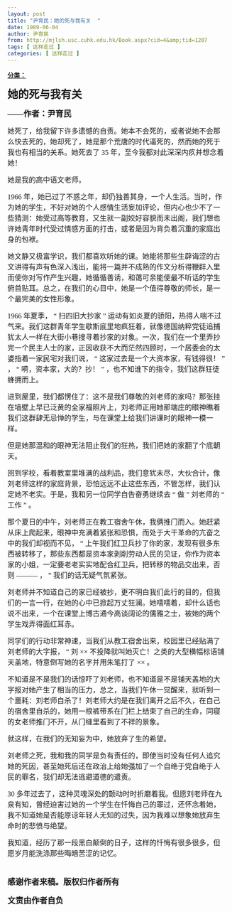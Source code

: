 ```yaml
---
layout: post
title: "尹育民：她的死与我有关  "
date: 1989-06-04
author: 尹育民
from: http://mjlsh.usc.cuhk.edu.hk/Book.aspx?cid=4&amp;tid=1207
tags: [ 这样走过 ]
categories: [ 这样走过 ]
---
```


<div style="margin: 15px 10px 10px 0px;">
<div>
<span id="ctl00_ContentPlaceHolder1_chapter1_SubjectLabel" style="font-weight:bold;text-decoration:underline;">
   分类：
  </span>
</div>
<p class="MsoNormal">
<b>
<span lang="ZH-CN" style="FONT-FAMILY: 宋体">
<font size="5">
     她的死与我有关
    </font>
</span>
<span style="FONT-FAMILY: 宋体; FONT-SIZE: 12pt">
<?xml:namespace prefix = o />
<o:p>
</o:p>
</span>
</b>
</p>
<p class="MsoNormal">
<b>
<font size="4">
<span style="FONT-FAMILY: 宋体">
     ——作者：尹育民
    </span>
</font>
</b>
<span style="FONT-FAMILY: 宋体; FONT-SIZE: 12pt">
</span>
</p>
<p class="MsoNormal">
<span lang="ZH-CN" style="FONT-FAMILY: 宋体; FONT-SIZE: 12pt">
   她死了，给我留下许多遗憾的自责。她本不会死的，或者说她不会那么快去死的，她却死了，她是那个荒唐的时代逼死的，然而她的死于我也有相当的关系。她死去了
  </span>
<span style="FONT-FAMILY: 宋体; FONT-SIZE: 12pt">
   35
   <span lang="ZH-CN">
    年，至今我都对此深深内疚并想念着她！
   </span>
</span>
<span style="FONT-FAMILY: 宋体; FONT-SIZE: 12pt">
</span>
</p>
<p class="MsoNormal">
<span style="FONT-FAMILY: 宋体; FONT-SIZE: 12pt">
<span lang="ZH-CN">
    她是我的高中语文老师。
   </span>
</span>
<span style="FONT-FAMILY: 宋体; FONT-SIZE: 12pt">
</span>
</p>
<p class="MsoNormal">
<span style="FONT-FAMILY: 宋体; FONT-SIZE: 12pt">
   1966
   <span lang="ZH-CN">
    年，她已过了不惑之年，却仍独善其身，一个人生活。当时，作为她的学生，不好对她的个人感情生活妄加评论，但内心也少不了一些猜测：她受过高等教育，又生就一副姣好容貌而未出阁，我们想也许她青年时代受过情感方面的打击，或者是因为背负着沉重的家庭出身的包袱。
   </span>
</span>
</p>
<p class="MsoNormal">
<span style="FONT-FAMILY: 宋体; FONT-SIZE: 12pt">
<span lang="ZH-CN">
    她文静又极富学识，我们都喜欢听她的课。她能将那些生辟诲涩的古文讲得有声有色深入浅出，能将一篇并不成熟的作文分析得鞭辟入里而使你对写作产生兴趣，她循循善诱，和蔼可亲能使最不听话的学生俯首贴耳。总之，在我们的心目中，她是一个值得尊敬的师长，是一个最完美的女性形象。
   </span>
</span>
</p>
<p class="MsoNormal">
<span style="FONT-FAMILY: 宋体; FONT-SIZE: 12pt">
   1966
   <span lang="ZH-CN">
    年夏季，
   </span>
   “
   <span lang="ZH-CN">
    扫四旧大抄家
   </span>
   ”
   <span lang="ZH-CN">
    运动有如炎夏的骄阳，热得人喘不过气来。我们这群青年学生歇斯底里地疯狂着，就像德国纳粹党徒追捕犹太人一样在大街小巷搜寻着抄家的对象。一次，我们在一个里弄抄完一个民主人士的家，正因收获不大而茫然四顾时，一个居委会的太婆指着一家民宅对我们说，
   </span>
   “
   <span lang="ZH-CN">
    这家过去是一个大资本家，有钱得很！
   </span>
   ”
   <span lang="ZH-CN">
    ，
   </span>
   “
   <span lang="ZH-CN">
    嗬，资本家，大的？抄！
   </span>
   ”
   <span lang="ZH-CN">
    ，也不知谁下的指令，我们这群狂徒蜂拥而上。
   </span>
</span>
</p>
<p class="MsoNormal">
<span style="FONT-FAMILY: 宋体; FONT-SIZE: 12pt">
<span lang="ZH-CN">
    进到屋里，我们都愣住了：这不是我们尊敬的刘老师的家吗？那张挂在墙壁上早已泛黄的全家福照片上，刘老师正用她那端庄的眼神瞧着我们这群肆无忌惮的学生，与在课堂上给我们讲课时的眼神一模一样。
   </span>
</span>
</p>
<p class="MsoNormal">
<span style="FONT-FAMILY: 宋体; FONT-SIZE: 12pt">
<span lang="ZH-CN">
    但是她那温和的眼神无法阻止我们的狂热，我们把她的家翻了个底朝天。
   </span>
</span>
</p>
<p class="MsoNormal">
<span style="FONT-FAMILY: 宋体; FONT-SIZE: 12pt">
<span lang="ZH-CN">
    回到学校，看着教室里堆满的战利品，我们意犹未尽，大伙合计，像刘老师这样的家庭背景，恐怕远远不止这些东西，不管怎样，我们认定她不老实。于是，我和另一位同学自告奋勇继续去
   </span>
   “
   <span lang="ZH-CN">
    做
   </span>
   ”
   <span lang="ZH-CN">
    刘老师的
   </span>
   “
   <span lang="ZH-CN">
    工作
   </span>
   ”
   <span lang="ZH-CN">
    。
   </span>
</span>
</p>
<p class="MsoNormal">
<span style="FONT-FAMILY: 宋体; FONT-SIZE: 12pt">
<span lang="ZH-CN">
    那个夏日的中午，刘老师正在教工宿舍午休，我俩推门而入。她赶紧从床上爬起来，眼神中充满着紧张和恐惧，而处于大干革命的亢奋之中的我们却视而不见，
   </span>
   “
   <span lang="ZH-CN">
    上午我们红卫兵抄了你的家，发现有很多东西被转移了，那些东西都是资本家剥削劳动人民的见证，你作为资本家的小姐，一定要老老实实地配合红卫兵，把转移的物品交出来，否则
   </span>
   ———
   <span lang="ZH-CN">
    ，
   </span>
   ”
   <span lang="ZH-CN">
    我们的话无疑气氛紧张。
   </span>
</span>
</p>
<p class="MsoNormal">
<span style="FONT-FAMILY: 宋体; FONT-SIZE: 12pt">
<span lang="ZH-CN">
    刘老师并不知道自己的家已经被抄，更不明白我们此行的目的，但我们的一言一行，在她的心中已掀起万丈狂澜。她嚅嚅着，却什么话也说不出来，一个在课堂上博古通今高谈阔论的儒雅之士，被她的两个学生戏弄得面红耳赤。
   </span>
</span>
</p>
<p class="MsoNormal">
<span style="FONT-FAMILY: 宋体; FONT-SIZE: 12pt">
<span lang="ZH-CN">
    同学们的行动非常神速，当我们从教工宿舍出来，校园里已经贴满了刘老师的大字报，
   </span>
   “
   <span lang="ZH-CN">
    刘
   </span>
   ××
   <span lang="ZH-CN">
    不投降就叫她灭亡！之类的大型横幅标语铺天盖地，特意倒写她的名字并用朱笔打了
   </span>
   ××
   <span lang="ZH-CN">
    。
   </span>
</span>
</p>
<p class="MsoNormal">
<span style="FONT-FAMILY: 宋体; FONT-SIZE: 12pt">
<span lang="ZH-CN">
    不知道是不是我们的话惊吓了刘老师，也不知道是不是铺天盖地的大字报对她产生了相当的压力，总之，当我们午休一觉醒来，就听到一个噩耗：刘老师自杀了！刘老师大约是在我们离开之后不久，在自己的宿舍里自杀的，她用一根裤带系在门栏上结束了自己的生命，同寝的女老师推门不开，从门缝里看到了不祥的景象。
   </span>
</span>
</p>
<p class="MsoNormal">
<span style="FONT-FAMILY: 宋体; FONT-SIZE: 12pt">
<span lang="ZH-CN">
    就这样，在我们的无知妄为中，她放弃了生的希望。
   </span>
</span>
</p>
<p class="MsoNormal">
<span style="FONT-FAMILY: 宋体; FONT-SIZE: 12pt">
<span lang="ZH-CN">
    刘老师之死，我和我的同学是负有责任的，即使当时没有任何人追究她的死因，甚至她死后还在政治上给她强加了一个自绝于党自绝于人民的罪名，我们却无法逃避道德的遣责。
   </span>
</span>
</p>
<p class="MsoNormal">
<span style="FONT-FAMILY: 宋体; FONT-SIZE: 12pt">
   30
   <span lang="ZH-CN">
    多年过去了，这种灵魂深处的颤动时时折磨着我。但愿刘老师在九泉有知，曾经迫害过她的一个学生在忏悔自己的罪过，还怀念着她，我不知道她是否能原谅年轻人无知的过失，因为我难以想象她放弃生命时的悲愤与绝望。
   </span>
</span>
</p>
<p class="MsoNormal">
<span style="FONT-FAMILY: 宋体; FONT-SIZE: 12pt">
<span lang="ZH-CN">
    我知道，经历了那一段黑白颠倒的日子，这样的忏悔有很多很多，但愿岁月能洗涤那些晦暗苦涩的记忆。
   </span>
<b>
<o:p>
</o:p>
</b>
</span>
</p>
<p class="MsoNormal">
<p class="MsoNormal" style="LINE-HEIGHT: 24px; FONT-SIZE: 18px">
<span style="FONT-FAMILY: 宋体">
<b>
<br class="Apple-interchange-newline"/>
     感谢作者来稿。版权归作者所有
    </b>
</span>
</p>
<p class="MsoNormal" style="LINE-HEIGHT: 24px; FONT-SIZE: 18px">
<span style="FONT-FAMILY: 宋体">
<b>
     文责由作者自负
    </b>
</span>
</p>
<!--EndFragment-->
</p>
</div>
